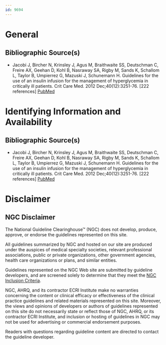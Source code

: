 ```yaml
---
id: 9694
---
```


# General

## Bibliographic Source(s)

- Jacobi J, Bircher N, Krinsley J, Agus M, Braithwaite SS, Deutschman C, Freire AX, Geehan D, Kohl B, Nasraway SA, Rigby M, Sands K, Schallom L, Taylor B, Umpierrez G, Mazuski J, Schunemann H. Guidelines for the use of an insulin infusion for the management of hyperglycemia in critically ill patients. Crit Care Med. 2012 Dec;40(12):3251-76. [222 references] [ PubMed ](http://www.ncbi.nlm.nih.gov/entrez/query.fcgi?cmd=Retrieve&db=pubmed&dopt=Abstract&list_uids=23164767)

# Identifying Information and Availability

## Bibliographic Source(s)

- Jacobi J, Bircher N, Krinsley J, Agus M, Braithwaite SS, Deutschman C, Freire AX, Geehan D, Kohl B, Nasraway SA, Rigby M, Sands K, Schallom L, Taylor B, Umpierrez G, Mazuski J, Schunemann H. Guidelines for the use of an insulin infusion for the management of hyperglycemia in critically ill patients. Crit Care Med. 2012 Dec;40(12):3251-76. [222 references] [ PubMed ](http://www.ncbi.nlm.nih.gov/entrez/query.fcgi?cmd=Retrieve&db=pubmed&dopt=Abstract&list_uids=23164767)

# Disclaimer

## NGC Disclaimer

The National Guideline Clearinghouse™ (NGC) does not develop, produce, approve, or endorse the guidelines represented on this site.

All guidelines summarized by NGC and hosted on our site are produced under the auspices of medical specialty societies, relevant professional associations, public or private organizations, other government agencies, health care organizations or plans, and similar entities.

Guidelines represented on the NGC Web site are submitted by guideline developers, and are screened solely to determine that they meet the [NGC Inclusion Criteria](/help-and-about/summaries/inclusion-criteria).

NGC, AHRQ, and its contractor ECRI Institute make no warranties concerning the content or clinical efficacy or effectiveness of the clinical practice guidelines and related materials represented on this site. Moreover, the views and opinions of developers or authors of guidelines represented on this site do not necessarily state or reflect those of NGC, AHRQ, or its contractor ECRI Institute, and inclusion or hosting of guidelines in NGC may not be used for advertising or commercial endorsement purposes.

Readers with questions regarding guideline content are directed to contact the guideline developer.

